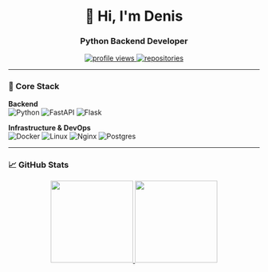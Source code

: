 <h1 align="center">👋 Hi, I'm Denis</h1>
<h3 align="center">Python Backend Developer</h3>

<p align="center">
  <a href="https://github.com/Zaxemy">
    <img src="https://komarev.com/ghpvc/?username=Zaxemy&label=Profile%20views&color=blue&style=flat" alt="profile views" />
  </a>
  <a href="https://github.com/Zaxemy?tab=repositories">
    <img alt="repositories" src="https://img.shields.io/badge/Projects-12+_(and_counting)-blueviolet?style=flat" />
  </a>
</p>

---

### 🚀 Core Stack
**Backend**  
![Python](https://img.shields.io/badge/Python-3776AB?style=for-the-badge&logo=python&logoColor=white)
![FastAPI](https://img.shields.io/badge/FastAPI-009688?style=for-the-badge&logo=FastAPI&logoColor=white)
![Flask](https://img.shields.io/badge/Flask-000000?style=for-the-badge&logo=flask&logoColor=white)

**Infrastructure & DevOps**  
![Docker](https://img.shields.io/badge/Docker-2496ED?style=for-the-badge&logo=docker&logoColor=white)
![Linux](https://img.shields.io/badge/Linux-FCC624?style=for-the-badge&logo=linux&logoColor=black)
![Nginx](https://img.shields.io/badge/Nginx-009639?style=for-the-badge&logo=nginx&logoColor=white)
![Postgres](https://img.shields.io/badge/PostgreSQL-316192?style=for-the-badge&logo=postgresql&logoColor=white)

---

### 📈 GitHub Stats
<p align="center">
  <a href="https://github.com/Zaxemy">
    <img height="165em" src="https://github-readme-stats.vercel.app/api?username=Zaxemy&show_icons=true&theme=dark&hide_border=true&include_all_commits=true&count_private=true" />
    <img height="165em" src="https://github-readme-stats.vercel.app/api/top-langs/?username=Zaxemy&layout=compact&theme=dark&hide_border=true&langs_count=8&hide=html,css" />
  </a>
</p>
